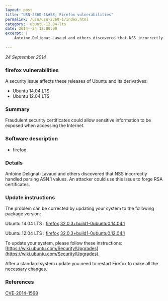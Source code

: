 ```yaml
---
layout: post
title: "USN-2360-1&#58; Firefox vulnerabilities"
permalink: /usn/usn-2360-1/index.html
category:  ubuntu-12.04-lts
date: 2014--24 12:00:00
excerpt: |
    Antoine Delignat-Lavaud and others discovered that NSS incorrectly handled parsing ASN.1 values. An attacker could use this issue to forge RSA certificates. 
    
--- 
```

 
 

*24 September 2014*

### firefox vulnerabilities

A security issue affects these releases of Ubuntu and its derivatives:

* Ubuntu 14.04 LTS
* Ubuntu 12.04 LTS

### Summary

Fraudulent security certificates could allow sensitive information to be exposed when accessing the Internet.

### Software description

* firefox 

### Details

Antoine Delignat-Lavaud and others discovered that NSS incorrectly handled parsing ASN.1 values. An attacker could use this issue to forge RSA certificates. 

### Update instructions

The problem can be corrected by updating your system to the following package version:

Ubuntu 14.04 LTS
 : [firefox](https://launchpad.net/ubuntu/+source/firefox) <span> [32.0.3+build1-0ubuntu0.14.04.1](https://launchpad.net/ubuntu/+source/firefox/32.0.3+build1-0ubuntu0.14.04.1) </span> 

Ubuntu 12.04 LTS
 : [firefox](https://launchpad.net/ubuntu/+source/firefox) <span> [32.0.3+build1-0ubuntu0.12.04.1](https://launchpad.net/ubuntu/+source/firefox/32.0.3+build1-0ubuntu0.12.04.1) </span> 

To update your system, please follow these instructions: [https://wiki.ubuntu.com/Security/Upgrades](https://wiki.ubuntu.com/Security/Upgrades).

After a standard system update you need to restart Firefox to make all the necessary changes. 

### References

 
 [CVE-2014-1568](http://people.ubuntu.com/~ubuntu-security/cve/CVE-2014-1568)
 

